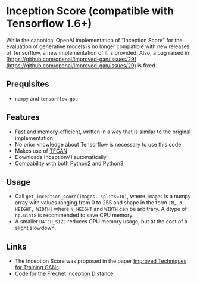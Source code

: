 Inception Score (compatible with Tensorflow 1.6+)
=====================================
While the canonical OpenAI implementation of "Inception Score" for the evaluation of generative models is no longer compatible with new releases of Tensorflow,
a new implementation of it is provided. Also, a bug raised in [https://github.com/openai/improved-gan/issues/29](https://github.com/openai/improved-gan/issues/29) is fixed. 

## Prequisites
- `numpy` and `tensorflow-gpu`

## Features
- Fast and memory-efficient, written in a way that is similar to the original implementation
- No prior knowledge about Tensorflow is necessary to use this code
- Makes use of [TFGAN](https://github.com/tensorflow/tensorflow/tree/master/tensorflow/contrib/gan)
- Downloads InceptionV1 automatically
- Compability with both Python2 and Python3

## Usage
- Call `get_inception_score(images, splits=10)`, where `images` is a numpy array with values ranging from 0 to 255 and shape in the form `[N, 3, HEIGHT, WIDTH]` where `N`, `HEIGHT` and `WIDTH` can be arbitrary. A dtype of `np.uint8` is recommended to save CPU memory.
- A smaller `BATCH_SIZE` reduces GPU memory usage, but at the cost of a slight slowdown.

## Links
- The Inception Score was proposed in the paper [Improved Techniques for Training GANs](https://arxiv.org/abs/1606.03498)
- Code for the [Fréchet Inception Distance](https://github.com/tsc2017/Frechet-Inception-Distance)
